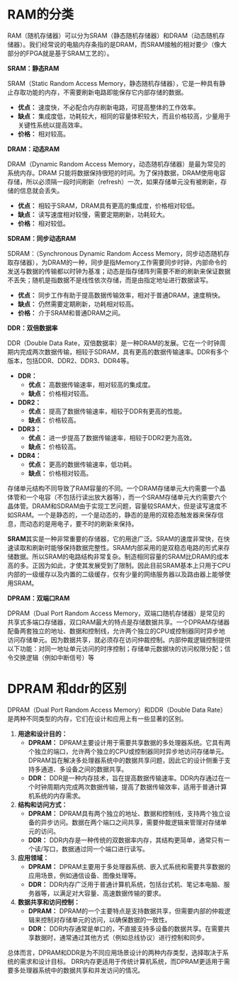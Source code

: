 # RAM的分类

RAM（随机存储器）可以分为SRAM（静态随机存储器）和DRAM（动态随机存储器）。我们经常说的电脑内存条指的是DRAM，而SRAM接触的相对要少（像大部分的FPGA就是基于SRAM工艺的）。

**SRAM：静态RAM**

SRAM（Static Random Access Memory，静态随机存储器），它是一种具有静止存取功能的内存，不需要刷新电路即能保存它内部存储的数据。

- **优点：** 速度快，不必配合内存刷新电路，可提高整体的工作效率。
- **缺点：** 集成度低，功耗较大，相同的容量体积较大，而且价格较高，少量用于关键性系统以提高效率。
- **价格：** 相对较高。

**DRAM：动态RAM**

DRAM（Dynamic Random Access Memory，动态随机存储器）是最为常见的系统内存。DRAM 只能将数据保持很短的时间。为了保持数据，DRAM使用电容存储，所以必须隔一段时间刷新（refresh）一次，如果存储单元没有被刷新，存储的信息就会丢失。

- **优点：** 相较于SRAM，DRAM具有更高的集成度，价格相对较低。
- **缺点：** 读写速度相对较慢，需要定期刷新，功耗较大。
- **价格：** 相对较低。

**SDRAM：同步动态RAM**

SDRAM：（Synchronous Dynamic Random Access Memory，同步动态随机存取存储器），为DRAM的一种，同步是指Memory工作需要同步时钟，内部命令的发送与数据的传输都以时钟为基准；动态是指存储阵列需要不断的刷新来保证数据不丢失；随机是指数据不是线性依次存储，而是由指定地址进行数据读写。

- **优点：** 同步工作有助于提高数据传输效率，相对于普通DRAM，速度稍快。
- **缺点：** 仍然需要定期刷新，功耗相对较高。
- **价格：** 介于SRAM和普通DRAM之间。

**DDR：双倍数据率**

DDR（Double Data Rate，双倍数据率）是一种DRAM的发展。它在一个时钟周期内完成两次数据传输，相较于SDRAM，具有更高的数据传输速率。DDR有多个版本，包括DDR、DDR2、DDR3、DDR4等。

- **DDR：**
  - **优点：** 高数据传输速率，相对较高的集成度。
  - **缺点：** 价格相对较高。
- **DDR2：**
  - **优点：** 提高了数据传输速率，相较于DDR有更高的性能。
  - **缺点：** 价格较高。
- **DDR3：**
  - **优点：** 进一步提高了数据传输速率，相较于DDR2更为高效。
  - **缺点：** 价格较高。
- **DDR4：**
  - **优点：** 更高的数据传输速率，低功耗。
  - **缺点：** 价格相对较高。

存储单元结构不同导致了RAM容量的不同。一个DRAM存储单元大约需要一个晶体管和一个电容（不包括行读出放大器等），而一个SRAM存储单元大约需要六个晶体管。DRAM和SDRAM由于实现工艺问题，容量较SRAM大，但是读写速度不如SRAM。一个是静态的，一个是动态的，静态的是用的双稳态触发器来保存信息，而动态的是用电子，要不时的刷新来保持。

**SRAM**其实是一种非常重要的存储器，它的用途广泛。SRAM的速度非常快，在快速读取和刷新时能够保持数据完整性。SRAM内部采用的是双稳态电路的形式来存储数据。所以SRAM的电路结构非常复杂。制造相同容量的SRAM比DRAM的成本高的多。正因为如此，才使其发展受到了限制。因此目前SRAM基本上只用于CPU内部的一级缓存以及内置的二级缓存，仅有少量的网络服务器以及路由器上能够使用SRAM。

**DPRAM：双端口RAM**

DPRAM（Dual Port Random Access Memory，双端口随机存储器）是常见的共享式多端口存储器，双口RAM最大的特点是存储数据共享。一个DPRAM存储器配备两套独立的地址、数据和控制线，允许两个独立的CPU或控制器同时异步地访问存储单元。因为数据共享，就必须存在访问仲裁控制。内部仲裁逻辑控制提供以下功能：对同一地址单元访问的时序控制；存储单元数据块的访问权限分配；信令交换逻辑（例如中断信号）等



# DPRAM 和ddr的区别


DPRAM（Dual Port Random Access Memory）和DDR（Double Data Rate）是两种不同类型的内存，它们在设计和应用上有一些显著的区别。

1. **用途和设计目的：**
   - **DPRAM：** DPRAM主要设计用于需要共享数据的多处理器系统。它具有两个独立的端口，允许两个独立的CPU或控制器同时异步地访问存储单元。DPRAM旨在解决多处理器系统中的数据共享问题，因此它的设计侧重于支持多通道、多设备之间的数据共享。
   - **DDR：** DDR是一种内存技术，旨在提高数据传输速率。DDR内存通过在一个时钟周期内完成两次数据传输，提高了数据传输效率，适用于普通计算机系统的内存需求。
2. **结构和访问方式：**
   - **DPRAM：** DPRAM具有两个独立的地址、数据和控制线，支持两个独立设备的异步访问。数据在两个端口之间共享，需要仲裁逻辑来管理对存储单元的访问。
   - **DDR：** DDR内存是一种传统的双数据率内存，其结构更简单，通常只有一个读/写口，数据通过同一个端口进行读写。
3. **应用领域：**
   - **DPRAM：** DPRAM主要用于多处理器系统、嵌入式系统和需要共享数据的应用场景，例如通信设备、图像处理等。
   - **DDR：** DDR内存广泛用于普通计算机系统，包括台式机、笔记本电脑、服务器等，以满足对大容量、高速数据传输的要求。
4. **数据共享和访问控制：**
   - **DPRAM：** DPRAM的一个主要特点是支持数据共享，但需要内部的仲裁逻辑来控制对存储单元的访问，以确保数据的一致性。
   - **DDR：** DDR内存通常是单口的，不直接支持多设备的数据共享。在需要共享数据时，通常通过其他方式（例如总线协议）进行控制和同步。

总体而言，DPRAM和DDR是为不同应用场景设计的两种内存类型，选择取决于系统的需求和设计目标。 DRR内存更适用于传统计算机系统，而DPRAM更适用于需要多处理器系统中的数据共享和并发访问的情况。